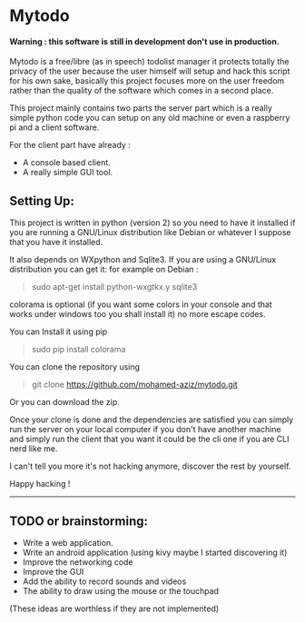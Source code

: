 
# Mytodo

#### Warning : this software is still in development don't use in production.


Mytodo is a free/libre (as in speech) todolist manager it protects totally the privacy of the user because the user himself will setup and hack this script for his own sake, basically this project focuses more on the user freedom rather than the quality of the software which comes in a second place.

This project mainly contains two parts the server part which is a really simple python code you can setup on any old machine or even a raspberry pi and a client software.

For the client part have already :

  - A console based client.
  - A really simple GUI tool.

## Setting Up:

This project is written in python (version 2) so you need to have it installed if you are running a GNU/Linux distribution like Debian or whatever I suppose that you have it installed.

It also depends on WXpython and Sqlite3.
If you are using a GNU/Linux distribution you can get it:
for example on Debian :

> sudo  apt-get install python-wxgtkx.y sqlite3

colorama is optional (if you want some colors in your console and that works under windows too you shall install it) no more escape codes.

You can Install it using pip

> sudo pip install colorama

You can clone the repository using

>git clone https://github.com/mohamed-aziz/mytodo.git

Or you can download the zip.

Once your clone is done  and the dependencies are satisfied you can simply run the server on your local computer if you don't have another machine and simply run the client that you want it could be the cli one if you are CLI nerd like me.


I can't tell you more it's not hacking anymore, discover the rest by yourself.

Happy hacking !

------------------

## TODO or brainstorming:
  - Write a web application.
  - Write an android application (using kivy maybe I started discovering it)
  - Improve the networking code
  - Improve the GUI
  - Add the ability to record sounds and videos
  - The ability to draw using the mouse or the touchpad


(These ideas are worthless if they are not implemented)
